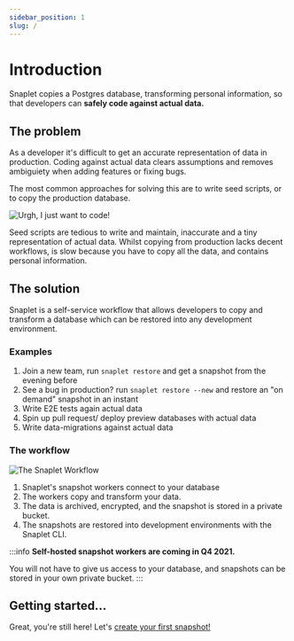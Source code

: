 ```yaml
---
sidebar_position: 1
slug: /
---
```


# Introduction

Snaplet copies a Postgres database, transforming personal information, so that developers can **safely code against actual data.**

## The problem

As a developer it's difficult to get an accurate representation of data in production. Coding against actual data clears assumptions and removes ambiguiety when adding features or fixing bugs.

The most common approaches for solving this are to write seed scripts, or to copy the production database.

<div style={{textAlign: 'center'}}>

![Urgh, I just want to code!](/img/problem-statement.svg)

</div>

Seed scripts are tedious to write and maintain, inaccurate and a tiny representation of actual data. Whilst copying from production lacks decent workflows, is slow because you have to copy all the data, and contains personal information.

## The solution

Snaplet is a self-service workflow that allows developers to copy and transform a database which can be restored into any development environment.

### Examples

1. Join a new team, run `snaplet restore` and get a snapshot from the evening before
2. See a bug in production? run `snaplet restore --new` and restore an "on demand" snapshot in an instant
3. Write E2E tests again actual data
4. Spin up pull request/ deploy preview databases with actual data
5. Write data-migrations against actual data

### The workflow

<div style={{textAlign: 'center'}}>

![The Snaplet Workflow](/img/workflow.svg)

</div>

1. Snaplet's snapshot workers connect to your database
2. The workers copy and transform your data.
3. The data is archived, encrypted, and the snapshot is stored in a private bucket.
4. The snapshots are restored into development environments with the Snaplet CLI.

:::info
**Self-hosted snapshot workers are coming in Q4 2021.**

You will not have to give us access to your database, and snapshots can be stored in your own private bucket.
:::

## Getting started...

Great, you're still here! Let's [create your first snapshot!](/getting-started/create-a-new-datasource)